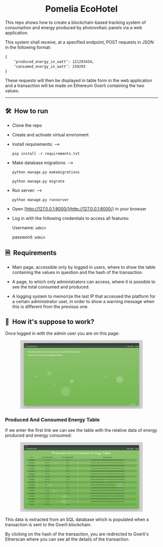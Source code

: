 <h1 align="center">
    Pomelia EcoHotel
</h1>

This repo shows how to create a blockchain-based tracking system of consumption and energy produced by photovoltaic panels via a web application.

This system shall receive, at a specified endpoint, POST requests in JSON in the following format: 

    {
        ‘produced_energy_in_watt’: 121293434,
        ‘consumed_energy_in_watt’: 239293
    }
    
These requests will then be displayed in table form in the web application and a transaction will be made on Ethereum Goerli containing the two values.

<hr/>

## 🛠️&nbsp; How to run
- Clone the repo
- Create and activate virtual enviroment
- Install requirements: --> 
    ```
    pip install -r requirements.txt
    ```
- Make database migrations: --> 
    ```
    python manage.py makemigrations
    ``` 
    ```
    python manage.py migrate
    ```
- Run server: --> 
    ```
    python manage.py runserver
    ```
- Open [http://127.0.0.1:8000/](http://127.0.0.1:8000/) in your browser
- Log in with the following credentials to access all features: 

    Username: `admin`
    
    password: `admin`

## 🗎&nbsp; Requirements
- Main page, accessible only by logged in users, where to show the table containing the values in question and the hash of the transaction.

- A page, to which only administrators can access, where it is possible to see the total consumed and produced.

- A logging system to memorize the last IP that accessed the platform for a certain administrator user, in order to show a warning message when this is different from      the previous one.

## 🚀&nbsp; How it's suppose to work?
Once logged in with the admin user you are on this page:

<p align="center">
    <img width="80%" src="./assets/GitHubImages/screen1.png" alt="Homepage">
</p>

### Produced And Consumed Energy Table
If we enter the first link we can see the table with the relative data of energy produced and energy consumed:

<p align="center">
    <img width="80%" src="./assets/GitHubImages/screen2.png" alt="Homepage">
</p>

This data is extracted from an SQL database which is populated when a transaction is sent to the Goerli blockchain.

By clicking on the hash of the transaction, you are redirected to Goerli's Etherscan where you can see all the details of the transaction.


